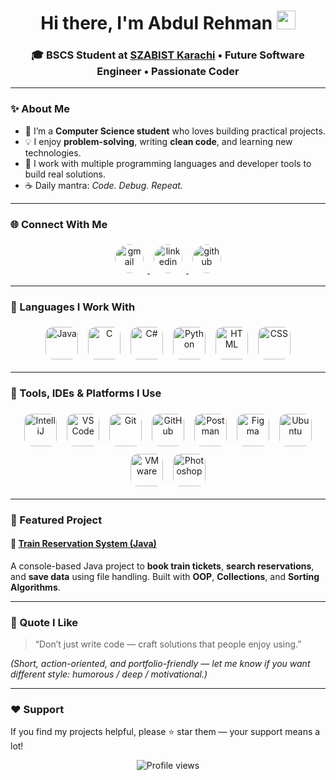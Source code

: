 <!-- ====================== Abdul Rehman GitHub Profile ====================== -->

<h1 align="center">
  Hi there, I'm Abdul Rehman
  <img src="https://raw.githubusercontent.com/MartinHeinz/MartinHeinz/master/wave.gif" width="30" alt="wave" />
</h1>

<h3 align="center">
  🎓 BSCS Student at <a href="https://szabist.edu.pk/" target="_blank">SZABIST Karachi</a> • Future Software Engineer • Passionate Coder
</h3>

---

### ✨ About Me
- 🎯 I’m a **Computer Science student** who loves building practical projects.  
- 💡 I enjoy **problem-solving**, writing **clean code**, and learning new technologies.  
- 🚀 I work with multiple programming languages and developer tools to build real solutions.  
- ☕ Daily mantra: *Code. Debug. Repeat.*

---

### 🌐 Connect With Me
<p align="center">
  <a href="mailto:abdulrehman06012@gmail.com" title="Email">
    <img src="https://skillicons.dev/icons?i=gmail" width="46" height="46" style="border-radius:50%; margin:6px;" alt="gmail" />
  </a>
  <a href="https://www.linkedin.com/in/abdul-rehman-653b5a367/" title="LinkedIn">
    <img src="https://skillicons.dev/icons?i=linkedin" width="46" height="46" style="border-radius:50%; margin:6px;" alt="linkedin" />
  </a>
  <a href="https://github.com/abdul-rehman-2312410" title="GitHub">
    <img src="https://skillicons.dev/icons?i=github" width="46" height="46" style="border-radius:50%; margin:6px;" alt="github" />
  </a>
</p>

---

### 🧠 Languages I Work With
<p align="center">
  <img src="https://skillicons.dev/icons?i=java" width="52" height="52" style="border-radius:12px; margin:6px;" alt="Java" />
  <img src="https://skillicons.dev/icons?i=c" width="52" height="52" style="border-radius:12px; margin:6px;" alt="C" />
  <img src="https://skillicons.dev/icons?i=cs" width="52" height="52" style="border-radius:12px; margin:6px;" alt="C#" />
  <img src="https://skillicons.dev/icons?i=python" width="52" height="52" style="border-radius:12px; margin:6px;" alt="Python" />
  <img src="https://skillicons.dev/icons?i=html" width="52" height="52" style="border-radius:12px; margin:6px;" alt="HTML" />
  <img src="https://skillicons.dev/icons?i=css" width="52" height="52" style="border-radius:12px; margin:6px;" alt="CSS" />
</p>

---

### 🧰 Tools, IDEs & Platforms I Use
<p align="center">
  <img src="https://skillicons.dev/icons?i=intellij" width="52" height="52" style="border-radius:12px; margin:6px;" alt="IntelliJ" />
  <img src="https://skillicons.dev/icons?i=vscode" width="52" height="52" style="border-radius:12px; margin:6px;" alt="VS Code" />
  <img src="https://skillicons.dev/icons?i=git" width="52" height="52" style="border-radius:12px; margin:6px;" alt="Git" />
  <img src="https://skillicons.dev/icons?i=github" width="52" height="52" style="border-radius:12px; margin:6px;" alt="GitHub" />
  <img src="https://skillicons.dev/icons?i=postman" width="52" height="52" style="border-radius:12px; margin:6px;" alt="Postman" />
  <img src="https://skillicons.dev/icons?i=figma" width="52" height="52" style="border-radius:12px; margin:6px;" alt="Figma" />
  <img src="https://skillicons.dev/icons?i=ubuntu" width="52" height="52" style="border-radius:12px; margin:6px;" alt="Ubuntu" />
  <img src="https://skillicons.dev/icons?i=vmware" width="52" height="52" style="border-radius:12px; margin:6px;" alt="VMware" />
  <img src="https://skillicons.dev/icons?i=ps" width="52" height="52" style="border-radius:12px; margin:6px;" alt="Photoshop" />
</p>

---

### 🚆 Featured Project
#### 🎯 [Train Reservation System (Java)](https://github.com/abdul-rehman-2312410/TrainReservationSystem)  
A console-based Java project to **book train tickets**, **search reservations**, and **save data** using file handling. Built with **OOP**, **Collections**, and **Sorting Algorithms**.

---

### 💬 Quote I Like
> “Don’t just write code — craft solutions that people enjoy using.”  

*(Short, action-oriented, and portfolio-friendly — let me know if you want different style: humorous / deep / motivational.)*

---

### ❤️ Support
If you find my projects helpful, please ⭐ star them — your support means a lot!

<p align="center">
  <img src="https://komarev.com/ghpvc/?username=abdul-rehman-2312410&style=for-the-badge" alt="Profile views" />
</p>
